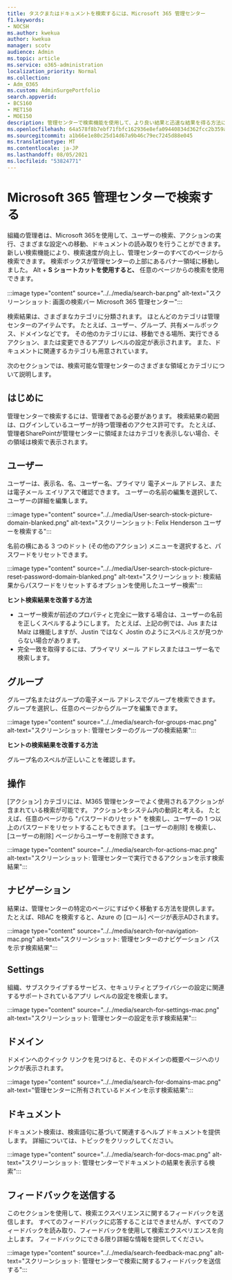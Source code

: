```yaml
---
title: タスクまたはドキュメントを検索するには、Microsoft 365 管理センター
f1.keywords:
- NOCSH
ms.author: kwekua
author: kwekua
manager: scotv
audience: Admin
ms.topic: article
ms.service: o365-administration
localization_priority: Normal
ms.collection:
- Adm_O365
ms.custom: AdminSurgePortfolio
search.appverid:
- BCS160
- MET150
- MOE150
description: 管理センターで検索機能を使用して、より良い結果と迅速な結果を得る方法について学習します。
ms.openlocfilehash: 64a578f8b7ebf71fbfc162936e8efa09440834d362fcc2b359a18bb9d8c1469a
ms.sourcegitcommit: a1b66e1e80c25d14d67a9b46c79ec7245d88e045
ms.translationtype: MT
ms.contentlocale: ja-JP
ms.lasthandoff: 08/05/2021
ms.locfileid: "53824771"
---
```

# <a name="search-in-the-microsoft-365-admin-center"></a>Microsoft 365 管理センターで検索する

組織の管理者は、Microsoft 365を使用して、ユーザーの検索、アクションの実行、さまざまな設定への移動、ドキュメントの読み取りを行うことができます。 新しい検索機能により、検索速度が向上し、管理センターのすべてのページから検索できます。 検索ボックスが管理センターの上部にあるバナー領域に移動しました。 Alt + **S ショートカットを使用すると、** 任意のページからの検索を使用できます。

:::image type="content" source="../../media/search-bar.png" alt-text="スクリーンショット: 画面の検索バー Microsoft 365 管理センター":::

検索結果は、さまざまなカテゴリに分類されます。 ほとんどのカテゴリは管理センターのアイテムです。 たとえば、ユーザー、グループ、共有メールボックス、ドメインなどです。 その他のカテゴリには、移動できる場所、実行できるアクション、または変更できるアプリ レベルの設定が表示されます。 また、ドキュメントに関連するカテゴリも用意されています。

次のセクションでは、検索可能な管理センターのさまざまな領域とカテゴリについて説明します。

## <a name="before-you-begin"></a>はじめに

管理センターで検索するには、管理者である必要があります。 検索結果の範囲は、ログインしているユーザーが持つ管理者のアクセス許可です。 たとえば、管理者SharePointが管理センターに領域またはカテゴリを表示しない場合、その領域は検索で表示されます。

## <a name="users"></a>ユーザー

ユーザーは、表示名、名、ユーザー名、プライマリ 電子メール アドレス、または電子メール エイリアスで確認できます。 ユーザーの名前の編集を選択して、ユーザーの詳細を編集します。

:::image type="content" source="../../media/User-search-stock-picture-domain-blanked.png" alt-text="スクリーンショット: Felix Henderson ユーザーを検索する":::

名前の横にある 3 つのドット (その他のアクション) メニューを選択すると、パスワードをリセットできます。

:::image type="content" source="../../media/User-search-stock-picture-reset-password-domain-blanked.png" alt-text="スクリーンショット: 検索結果からパスワードをリセットするオプションを使用したユーザー検索":::

**ヒント検索結果を改善する方法**

- ユーザー検索が前述のプロパティと完全に一致する場合は、ユーザーの名前を正しくスペルするようにします。 たとえば、上記の例では、Jus または Malz は機能しますが、Justin ではなく Jostin のようにスペルミスが見つからない場合があります。
- 完全一致を取得するには、プライマリ メール アドレスまたはユーザー名で検索します。

## <a name="groups"></a>グループ

グループ名またはグループの電子メール アドレスでグループを検索できます。 グループを選択し、任意のページからグループを編集できます。

:::image type="content" source="../../media/search-for-groups-mac.png" alt-text="スクリーンショット: 管理センターのグループの検索結果":::

**ヒントの検索結果を改善する方法**

グループ名のスペルが正しいことを確認します。

## <a name="actions"></a>操作

[アクション] カテゴリには、M365 管理センターでよく使用されるアクションが含まれている検索が可能です。 アクションをシステム内の動詞と考える。 たとえば、任意のページから "パスワードのリセット" を検索し、ユーザーの 1 つ以上のパスワードをリセットすることもできます。 [ユーザーの削除] を検索し、[ユーザーの削除] ページからユーザーを削除できます。

:::image type="content" source="../../media/search-for-actions-mac.png" alt-text="スクリーンショット: 管理センターで実行できるアクションを示す検索結果":::

## <a name="navigation"></a>ナビゲーション

結果は、管理センターの特定のページにすばやく移動する方法を提供します。 たとえば、RBAC を検索すると、Azure の [ロール] ページが表示ADされます。

:::image type="content" source="../../media/search-for-navigation-mac.png" alt-text="スクリーンショット: 管理センターのナビゲーション パスを示す検索結果":::

## <a name="settings"></a>Settings

組織、サブスクライブするサービス、セキュリティとプライバシーの設定に関連するサポートされているアプリ レベルの設定を検索します。

:::image type="content" source="../../media/search-for-settings-mac.png" alt-text="スクリーンショット: 管理センターの設定を示す検索結果":::

## <a name="domain"></a>ドメイン

ドメインへのクイック リンクを見つけると、そのドメインの概要ページへのリンクが表示されます。

:::image type="content" source="../../media/search-for-domains-mac.png" alt-text="管理センターに所有されているドメインを示す検索結果":::

## <a name="documentation"></a>ドキュメント

ドキュメント検索は、検索語句に基づいて関連するヘルプ ドキュメントを提供します。 詳細については、トピックをクリックしてください。

:::image type="content" source="../../media/search-for-docs-mac.png" alt-text="スクリーンショット: 管理センターでドキュメントの結果を表示する検索":::

## <a name="send-us-feedback"></a>フィードバックを送信する

このセクションを使用して、検索エクスペリエンスに関するフィードバックを送信します。 すべてのフィードバックに応答することはできませんが、すべてのフィードバックを読み取り、フィードバックを使用して検索エクスペリエンスを向上します。 フィードバックにできる限り詳細な情報を提供してください。

:::image type="content" source="../../media/search-feedback-mac.png" alt-text="スクリーンショット: 管理センターで検索に関するフィードバックを送信する":::